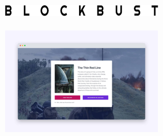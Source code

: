 ‌‌ 

<p align="center">
  <img alt="Logo" src="static/logo.png" height="36" width="658">
</p>

‌‌ 

[![Blockbust](static/screenshot.jpg)](https://blockbust.netlify.app)
